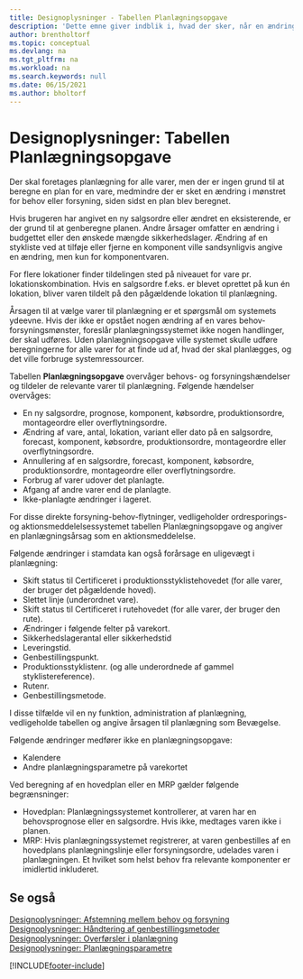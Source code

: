 ```yaml
---
title: Designoplysninger - Tabellen Planlægningsopgave
description: 'Dette emne giver indblik i, hvad der sker, når en ændring i behovs-eller forsyningsmønstret kræver, at du beregner, hvordan du planlægger en vare.'
author: brentholtorf
ms.topic: conceptual
ms.devlang: na
ms.tgt_pltfrm: na
ms.workload: na
ms.search.keywords: null
ms.date: 06/15/2021
ms.author: bholtorf
---
```

# <a name="design-details-planning-assignment-table"></a>Designoplysninger: Tabellen Planlægningsopgave
Der skal foretages planlægning for alle varer, men der er ingen grund til at beregne en plan for en vare, medmindre der er sket en ændring i mønstret for behov eller forsyning, siden sidst en plan blev beregnet.  

Hvis brugeren har angivet en ny salgsordre eller ændret en eksisterende, er der grund til at genberegne planen. Andre årsager omfatter en ændring i budgettet eller den ønskede mængde sikkerhedslager. Ændring af en stykliste ved at tilføje eller fjerne en komponent ville sandsynligvis angive en ændring, men kun for komponentvaren.  

For flere lokationer finder tildelingen sted på niveauet for vare pr. lokationskombination. Hvis en salgsordre f.eks. er blevet oprettet på kun én lokation, bliver varen tildelt på den pågældende lokation til planlægning.  

Årsagen til at vælge varer til planlægning er et spørgsmål om systemets ydeevne. Hvis der ikke er opstået nogen ændring af en vares behov-forsyningsmønster, foreslår planlægningssystemet ikke nogen handlinger, der skal udføres. Uden planlægningsopgave ville systemet skulle udføre beregningerne for alle varer for at finde ud af, hvad der skal planlægges, og det ville forbruge systemressourcer.  

Tabellen **Planlægningsopgave** overvåger behovs- og forsyningshændelser og tildeler de relevante varer til planlægning. Følgende hændelser overvåges:  

* En ny salgsordre, prognose, komponent, købsordre, produktionsordre, montageordre eller overflytningsordre.  
* Ændring af vare, antal, lokation, variant eller dato på en salgsordre, forecast, komponent, købsordre, produktionsordre, montageordre eller overflytningsordre.  
* Annullering af en salgsordre, forecast, komponent, købsordre, produktionsordre, montageordre eller overflytningsordre.  
* Forbrug af varer udover det planlagte.  
* Afgang af andre varer end de planlagte.  
* Ikke-planlagte ændringer i lageret.  

For disse direkte forsyning-behov-flytninger, vedligeholder ordresporings- og aktionsmeddelelsessystemet tabellen Planlægningsopgave og angiver en planlægningsårsag som en aktionsmeddelelse.  

Følgende ændringer i stamdata kan også forårsage en uligevægt i planlægning:  

* Skift status til Certificeret i produktionsstyklistehovedet (for alle varer, der bruger det pågældende hoved).  
* Slettet linje (underordnet vare).  
* Skift status til Certificeret i rutehovedet (for alle varer, der bruger den rute).  
* Ændringer i følgende felter på varekort.  
* Sikkerhedslagerantal eller sikkerhedstid  
* Leveringstid.  
* Genbestillingspunkt.  
* Produktionsstyklistenr. (og alle underordnede af gammel styklistereference).  
* Rutenr.  
* Genbestillingsmetode.  

I disse tilfælde vil en ny funktion, administration af planlægning, vedligeholde tabellen og angive årsagen til planlægning som Bevægelse.  

Følgende ændringer medfører ikke en planlægningsopgave:  

* Kalendere  
* Andre planlægningsparametre på varekortet  

Ved beregning af en hovedplan eller en MRP gælder følgende begrænsninger:  

* Hovedplan: Planlægningssystemet kontrollerer, at varen har en behovsprognose eller en salgsordre. Hvis ikke, medtages varen ikke i planen.  
* MRP: Hvis planlægningssystemet registrerer, at varen genbestilles af en hovedplans planlægningslinje eller forsyningsordre, udelades varen i planlægningen. Et hvilket som helst behov fra relevante komponenter er imidlertid inkluderet.  

## <a name="see-also"></a>Se også
[Designoplysninger: Afstemning mellem behov og forsyning](design-details-balancing-demand-and-supply.md)   
[Designoplysninger: Håndtering af genbestillingsmetoder](design-details-handling-reordering-policies.md)   
[Designoplysninger: Overførsler i planlægning](design-details-transfers-in-planning.md)   
[Designoplysninger: Planlægningsparametre](design-details-planning-parameters.md)  


[!INCLUDE[footer-include](includes/footer-banner.md)]
